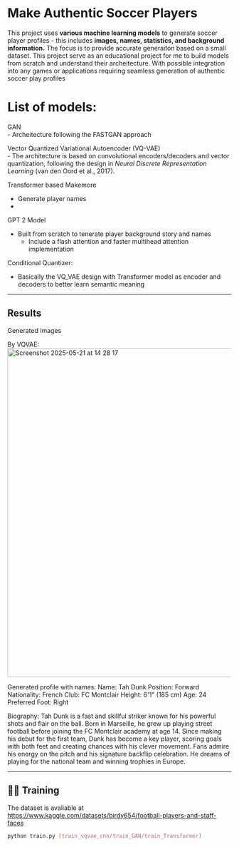 # Make Authentic Soccer Players

This project uses **various machine learning models** to generate soccer player profiles - this includes **images, names, statistics, and background information.** The focus is to provide accurate generaiton based on a small dataset. This project serve as an educational project for me to build models from scratch and understand their archeitecture. With possible integration into any games or applications requiring seamless generation of authentic soccer play profiles

# List of models:
  GAN  
    - Archeitecture following the FASTGAN approach   
    
  Vector Quantized Variational Autoencoder (VQ-VAE)  
      - The architecture is based on convolutional encoders/decoders and vector quantization, following the design in *Neural Discrete Representation Learning* (van den Oord et al., 2017). 
 
 Transformer based Makemore  
   - Generate player names
   - 
GPT 2 Model
  - Built from scratch to tenerate player background story and names
    - Include a flash attention and faster multihead attention implementation
      
  Conditional Quantizer:  
  - Basically the VQ_VAE design with Transformer model as encoder and decoders to better learn semantic meaning
  

---

## Results

Generated images

By VQVAE:
<img width="738" alt="Screenshot 2025-05-21 at 14 28 17" src="https://github.com/user-attachments/assets/db273cc2-a8c9-4961-9740-00abf405d524" />

Generated profile with names:
Name: Tah Dunk
Position: Forward
Nationality: French
Club: FC Montclair
Height: 6'1" (185 cm)
Age: 24
Preferred Foot: Right

Biography:
Tah Dunk is a fast and skillful striker known for his powerful shots and flair on the ball. Born in Marseille, he grew up playing street football before joining the FC Montclair academy at age 14. Since making his debut for the first team, Dunk has become a key player, scoring goals with both feet and creating chances with his clever movement. Fans admire his energy on the pitch and his signature backflip celebration. He dreams of playing for the national team and winning trophies in Europe.


---

## 🏃‍♂️ Training

The dataset is avaliable at https://www.kaggle.com/datasets/birdy654/football-players-and-staff-faces

```bash
python train.py [train_vqvae_cnn/train_GAN/train_Transformer]


